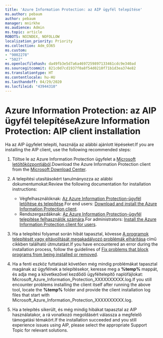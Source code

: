 ```yaml
---
title: 'Azure Information Protection: az AIP ügyfél telepítése'
ms.author: pebaum
author: pebaum
manager: mnirkhe
ms.audience: Admin
ms.topic: article
ROBOTS: NOINDEX, NOFOLLOW
localization_priority: Priority
ms.collection: Adm_O365
ms.custom:
- "9002278"
- "5027"
ms.openlocfilehash: da49fb3e5d7a6a4697259897133461cdc9e340ad
ms.sourcegitcommit: 821c0d7cd1937f0a8f54d0210f71b1d3ea374e82
ms.translationtype: HT
ms.contentlocale: hu-HU
ms.lasthandoff: 04/29/2020
ms.locfileid: "43944310"
---
```

# <a name="azure-information-protection-aip-client-installation"></a><span data-ttu-id="abe0e-102">Azure Information Protection: az AIP ügyfél telepítése</span><span class="sxs-lookup"><span data-stu-id="abe0e-102">Azure Information Protection: AIP client installation</span></span>

<span data-ttu-id="abe0e-103">Ha az AIP ügyfelet telepíti, használja az alábbi ajánlott lépéseket:</span><span class="sxs-lookup"><span data-stu-id="abe0e-103">If you are installing the AIP client, use the following recommended steps:</span></span>

1. <span data-ttu-id="abe0e-104">Töltse le az Azure Information Protection ügyfelet a [Microsoft letöltőközpontjából](https://www.microsoft.com/download/details.aspx?id=53018).</span><span class="sxs-lookup"><span data-stu-id="abe0e-104">Download the Azure Information Protection client from the [Microsoft Download Center](https://www.microsoft.com/download/details.aspx?id=53018).</span></span>

2. <span data-ttu-id="abe0e-105">A telepítési utasításokért tanulmányozza az alábbi dokumentumokat:</span><span class="sxs-lookup"><span data-stu-id="abe0e-105">Review the following documentation for installation instructions:</span></span>

    - <span data-ttu-id="abe0e-106">Végfelhasználóknak: [Az Azure Information Protection-ügyfél letöltése és telepítése](https://docs.microsoft.com/azure/information-protection/rms-client/install-client-app).</span><span class="sxs-lookup"><span data-stu-id="abe0e-106">For end users: [Download and install the Azure Information Protection client](https://docs.microsoft.com/azure/information-protection/rms-client/install-client-app).</span></span>
    - <span data-ttu-id="abe0e-107">Rendszergazdáknak: [Az Azure Information Protection-ügyfél telepítése felhasználók számára](https://docs.microsoft.com/azure/information-protection/rms-client/client-admin-guide-install).</span><span class="sxs-lookup"><span data-stu-id="abe0e-107">For administrators: [Install the Azure Information Protection client for users](https://docs.microsoft.com/azure/information-protection/rms-client/client-admin-guide-install).</span></span>

3. <span data-ttu-id="abe0e-108">Ha a telepítési folyamat során hibát tapasztal, kövesse [A programok telepítését vagy eltávolítását megakadályozó problémák elhárítása](https://support.microsoft.com/help/17588/windows-fix-problems-that-block-programs-being-installed-or-removed) című cikkben található útmutatást.</span><span class="sxs-lookup"><span data-stu-id="abe0e-108">If you have encountered an error during the installation process, follow the guidelines of [Fix problems that block programs from being installed or removed](https://support.microsoft.com/help/17588/windows-fix-problems-that-block-programs-being-installed-or-removed).</span></span>

4. <span data-ttu-id="abe0e-109">Ha a fenti eszköz futtatását követően még mindig problémákat tapasztal magának az ügyfélnek a telepítésekor, keresse meg a **%temp%** mappát, és adja meg a következővel kezdődő ügyféltelepítő naplófájlokat: Microsoft_Azure_Information_Protection_XXXXXXXXXX.log.</span><span class="sxs-lookup"><span data-stu-id="abe0e-109">If you still encounter problems installing the client itself after running the above tool, locate the **%temp%** folder and provide the client installation log files that start with Microsoft_Azure_Information_Protection_XXXXXXXXXX.log.</span></span>

5. <span data-ttu-id="abe0e-110">Ha a telepítés sikerült, és még mindig hibákat tapasztal az AIP használatakor, a rá vonatkozó megoldásért válassza a megfelelő támogatási témakört.</span><span class="sxs-lookup"><span data-stu-id="abe0e-110">If the installation succeeded and you still experience issues using AIP, please select the appropriate Support Topic for relevant solutions.</span></span>

